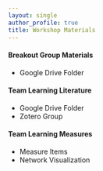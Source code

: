 ```yaml
---
layout: single
author_profile: true
title: Workshop Materials
---
```

#### Breakout Group Materials

<p style="font-size: 18px;">
	<ul><li>Google Drive Folder</li></ul>
</p>

#### Team Learning Literature 

<p style="font-size: 18px;">
<ul><li>Google Drive Folder</li>
<li>Zotero Group</li>
</ul>
</p>

#### Team Learning Measures 
<p style="font-size: 18px;">
<ul><li>Measure Items</li> 
<li>Network Visualization</li>
</ul>
</p>